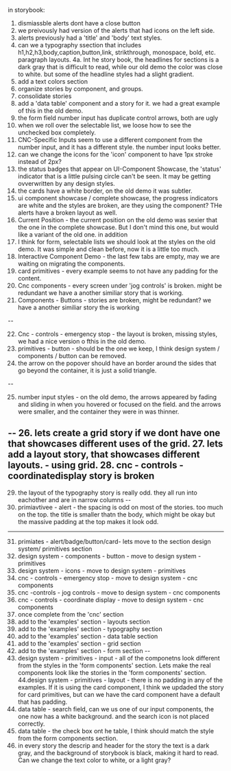in storybook:
1. dismiassble alerts dont have a close button
2. we preivously had version of the alerts that had icons on the left side.
3. alerts previously had a 'title' and 'body' text styles.
4. can we a typography ssection that includes h1,h2,h3,body,caption,button,link, strikthrough, monospace, bold, etc. paragraph layouts. 
4a. Int he story book, the headlines for sections is a dark gray that is difficult to read, while our old demo the color was close to white. but some of the headline styles had a slight gradient.
5. add a text colors section
6. organize stories by component, and groups. 
7. consolidate stories
8. add a 'data table' component and a story for it. we had a great example of this in the old demo.
9. the form field number input has duplicate control arrows, both are ugly
10. when we roll over the selectable list, we loose how to see the unchecked box completely.
11. CNC-Specific Inputs seem to use a different component from the number input,  and it has a different style. the number input looks better.
12. can we change the icons for the 'icon' component to have  1px stroke instead of 2px?
13. the status badges that appear on UI-Component Showcase, the 'status' indicator that is a little pulsing circle can't be seen. It may be getting ovverwritten by any design styles.
14. the cards have a white border, on the old demo it was subtler.
15. ui component showcase  / complete showcase, the progress indicators are white and the styles are broken, are they using the component? THe alerts have a broken layout as well.
16. Current Position - the current position on the old demo was sexier that the one in the complete showcase. But I don't mind this one, but would like a variant of the old one. in addition
17. I think for form, selectable lists we should look at the styles on the old demo.  It was simple and clean before, now it is a little too much.
18. Interactive Component Demo - the last few tabs are empty, may we are waiting on migrating the components.
19. card primitives - every example seems to not have any padding for the content.
20. Cnc components - every screen under 'jog controls' is broken. might be redundant we have a another similiar story that is working.
21. Components - Buttons - stories are broken, might be redundant? we have a another similiar story the is working


--

22. Cnc - controls - emergency stop - the layout is broken, missing styles, we had a nice version o fthis in the old demo.
23. primitives - button - should be the one we keep, I think design system / components / button can be removed.
24. the arrow on the popover should have an border around the sides that go beyond the container, it is just a solid triangle.

--

25. number input styles - on the old demo, the arrows appeared by fading and sliding in when you hovered or focused on the field.  and the arrows were smaller, and the container they were in was thinner.

--
26. lets create a grid story if we dont have one that showcases different uses of the grid.
27. lets add a layout story, that showcases different layouts. - using grid.
28. cnc - controls - coordinatedisplay story is broken
--
29. the layout of the typography story is really odd. they all run into eachother and are in narrow columns
--
30. primiavtivee - alert - the spacing is odd on most of the stories. too much on the top. the title is smaller thatn the body, which might be okay but the massive padding at the top makes it look odd.

---
31.  primiates - alert/badge/button/card- lets move to the section design system/ primitives section
32. design system - components - button - move to design system - primitives
33. design system - icons - move to design system - primitives
34. cnc - controls - emergency stop - move to design system - cnc components
35. cnc -controls - jog controls - move to design system - cnc components
36. cnc - controls - coordinate display - move to design system - cnc components
37. once complete from the 'cnc' section
38. add to the 'examples' section - layouts section
39. add to the 'examples' section - typography section
40. add to the 'examples' section - data table section
41. add to the 'examples' section - grid section
42. add to the 'examples' section - form section
--
43. design system - primitives - input - all of the componetns look different from the styles in the 'form components' section.  Lets make the real components look like the stories in the 'form components' section.
44.design system - primitives - layout - there is no padding in any of the examples.  If it is using the card component, I think we updaded the story for card primitives, but can we have the card component have a default that has padding.
44. data table - search field, can we us one of our input components, the one now has a white background. and the search icon is not placed correctly.
45. data table - the check box ont he table, I think should match the style from the form components section.
46. in every story the descrip and header for the story the text is a dark gray, and the background of storybook is black, making it hard to read.  Can we change the text color to white, or a light gray?
